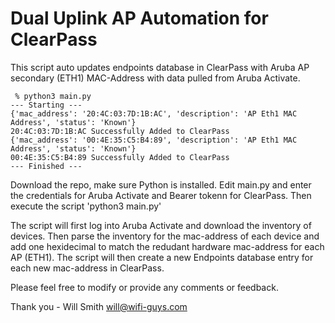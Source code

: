 # Dual Uplink AP Automation for ClearPass
This script auto updates endpoints database in ClearPass with Aruba AP secondary (ETH1) MAC-Address with data pulled from Aruba Activate.

```
 % python3 main.py
--- Starting ---
{'mac_address': '20:4C:03:7D:1B:AC', 'description': 'AP Eth1 MAC Address', 'status': 'Known'}
20:4C:03:7D:1B:AC Successfully Added to ClearPass
{'mac_address': '00:4E:35:C5:B4:89', 'description': 'AP Eth1 MAC Address', 'status': 'Known'}
00:4E:35:C5:B4:89 Successfully Added to ClearPass
--- Finished ---
```

Download the repo, make sure Python is installed.
Edit main.py and enter the credentials for Aruba Activate and Bearer tokenn for ClearPass.
Then execute the script 'python3 main.py'

The script will first log into Aruba Activate and download the inventory of devices. Then parse the inventory for the mac-address of each device and add one hexidecimal to match the redudant hardware mac-address for each AP (ETH1). The script will then create a new Endpoints database entry for each new mac-address in ClearPass.

Please feel free to modify or provide any comments or feedback.

Thank you - Will Smith
will@wifi-guys.com
